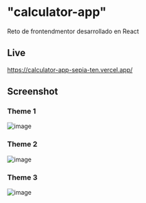 # "calculator-app" 
Reto de frontendmentor desarrollado en React

## Live
https://calculator-app-sepia-ten.vercel.app/

## Screenshot
### Theme 1
![image](https://github.com/gabrielveliz/calculator-app/assets/24717811/fc495b2e-cccf-449f-84a0-f2d33c89c90e)

### Theme 2
![image](https://github.com/gabrielveliz/calculator-app/assets/24717811/1ce843e3-d88d-4e7e-9b02-8e024f8f615e)

### Theme 3
![image](https://github.com/gabrielveliz/calculator-app/assets/24717811/26235ca1-fe08-4d3d-9a9b-fbf130885596)

